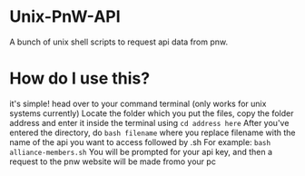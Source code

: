 # Unix-PnW-API
A bunch of unix shell scripts to request api data from pnw.


# How do I use this?
it's simple! head over to your command terminal (only works for unix systems currently) 
Locate the folder which you put the files, copy the folder address
and enter it inside the terminal using `cd address here`
After you've entered the directory, do `bash filename`
where you replace filename with the name of the api you want to access followed by .sh
For example: `bash alliance-members.sh`
You will be prompted for your api key, and then a request to the pnw website will be made fromo your pc

